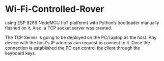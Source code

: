 # Wi-Fi-Controlled-Rover
using ESP 8266 NodeMCU (IoT platform) with Python’s bootloader manually flashed on it. Also, a TCP socket server was created.

The TCP Server is going to be deployed on the PC/Laptop as the host.
Any device with the host's IP address can request to connect to it. Once the connection is established the PC can control the client through the keyboard keys.
